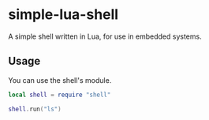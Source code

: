 # simple-lua-shell

A simple shell written in Lua, for use in embedded systems.

## Usage

You can use the shell's module.

```lua
local shell = require "shell"

shell.run("ls")
```
